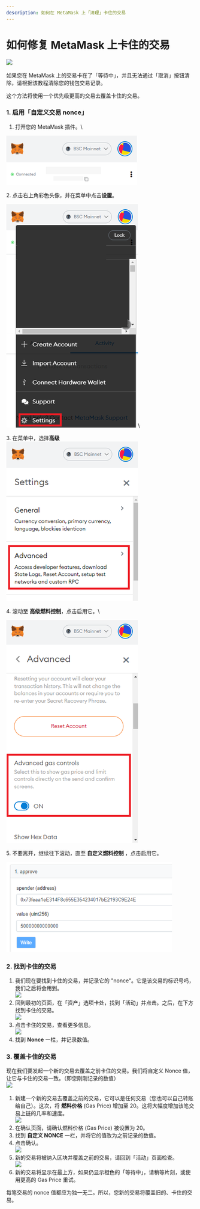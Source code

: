```yaml
---
description: 如何在 MetaMask 上「清理」卡住的交易
---
```


# 如何修复 MetaMask 上卡住的交易

![](https://gblobscdn.gitbook.com/assets%2F-MHREX7DHcljbY5IkjgJ%2F-MbGTDNZ6xd3\_Q-qSEP5%2F-MbJqpp1p79V-5V3Lv1m%2Fdocs%20masthead%20\(12\).png?alt=media\&token=760ddc2a-1dd9-46ab-8a2f-a2ca54a29043)

如果您在 MetaMask 上的交易卡在了「等待中」，并且无法通过「取消」按钮清除，请根据该教程清除您的钱包交易记录。

这个方法将使用一个优先级更高的交易去覆盖卡住的交易。

### **1. 启用「**自定义交易 nonce**」**  <a href="#1-enable-customized-transaction-nonce" id="1-enable-customized-transaction-nonce"></a>

1. 打开您的 MetaMask 插件。\


![](<../.gitbook/assets/image (187).png>)

2\. 点击右上角彩色头像，并在菜单中点击**设置**。

![](<../.gitbook/assets/image (102).png>)\


3\. 在菜单中，选择**高级**\
****![](<../.gitbook/assets/image (199).png>)****

4\. 滚动至 **高级燃料控制**，点击启用它。\


![](<../.gitbook/assets/image (188).png>)

5\. 不要离开，继续往下滚动，直至 **自定义燃料控制** ，点击启用它。

![](<../.gitbook/assets/image (158).png>)

### **2. 找到卡住的交易** <a href="#2-find-your-stuck-transaction" id="2-find-your-stuck-transaction"></a>

1. 我们现在要找到卡住的交易，并记录它的 "nonce"。它是该交易的标识号吗，我们之后将会用到。\
   ![](https://lh4.googleusercontent.com/xKBEnt5a62c5Wzg\_MCLIbVUWuL4fws1ohBAX9LAkGS71vslHk7QuMF24jAfkAdmsLunPVfT9c3FxCmGar5z7jNZnd4WMgzQsoxxbYw1Lp59Az5kG72COn0JblFXktHbmgMnF1LeY)
2. 回到最初的页面，在「资产」选项卡处，找到「活动」并点击。之后，在下方找到卡住的交易。\
   ![](https://lh5.googleusercontent.com/9qVjhK1kEKDL8l4TTdOFo4o547PDIIeQpCCY18gPyaUFJrpFbyYhMfBQ1CRzjjrllgrcqVbwkhxKCZBNlIad8J1yCpMVhsBKjIAcwfsQHQb7jnl2RD2ufQU-zNEn2Hn2g4LGvYDU)
3. 点击卡住的交易，查看更多信息。\
   ![](https://lh4.googleusercontent.com/HMd5iKjIvm-f7Xi7xtecTsq56x1i15GjUkwCm5Z\_83xMfOXDd2jabcCDyUwELf51IHseEeCk2WnvWfHwTSUlFnLAJrmjkkOfm\_fA5fimgdABnYfdjmBxxst8TOaUJUhc2iO\_CN-k)
4. 找到 **Nonce** 一栏，并记录数值。

### **3. 覆盖卡住的交易** <a href="#3-overwrite-the-stuck-transaction" id="3-overwrite-the-stuck-transaction"></a>

现在我们要发起一个新的交易去覆盖之前卡住的交易。我们将自定义 Nonce 值，让它与卡住的交易一致。（即您刚刚记录的数值）\
![](https://gblobscdn.gitbook.com/assets%2F-MHREX7DHcljbY5IkjgJ%2F-M\_Qf9PqrqKwKENMLChq%2F-M\_QfJwbI-p6skTud7\_o%2Fimage.png?alt=media\&token=13db2345-9ad7-46a4-9937-7f26d7187749)

1. 新建一个新的交易去覆盖之前的交易，它可以是任何交易（您也可以自己转账给自己）。这次，将 **燃料价格** (Gas Price) 增加至 20。这将大幅度增加该笔交易上链的几率和速度。\
   ![](https://gblobscdn.gitbook.com/assets%2F-MHREX7DHcljbY5IkjgJ%2F-M\_Qf9PqrqKwKENMLChq%2F-M\_Qft-wFWL0NENZfvV\_%2Fimage.png?alt=media\&token=14028feb-3c51-405c-bc3e-3d8e87d1d37d)
2. 在确认页面，请确认燃料价格 (Gas Price) 被设置为 20。
3. 找到 **自定义 NONCE** 一栏，并将它的值改为之前记录的数值。
4. 点击确认。\
   ![](https://lh6.googleusercontent.com/PYhYm2ro0SVzerBo5qguFIPOYl0DjLSfl0JT8UdfN3T4i-0hjBq-CQvr-UA0bSyG-ZndrWmLGptfZUcnGBlvUk118GGZn7ciDNaC4hmfovH9v\_M5XMIYmkAmB-Fr-6TTpYnnDX1p)
5. 新的交易将被纳入区块并覆盖之前的交易，请回到「活动」页面检查。\
   ![](https://lh6.googleusercontent.com/Iw3e0YP4ORhPgw8-MNxvzlDlfgG5nD226P4ixiziPC\_9j3\_LfU3o1-\_LA2yDmegbRw5x9Sgk3RACFJJkyJDrFJA1j2J93H21uGhhWabkdDQUHsU\_oVdkZVQTTWaQPzXHAWClpsb4)
6. 新的交易将显示在最上方，如果仍显示橙色的「等待中」，请稍等片刻，或使用更高的 Gas Price 重试。

每笔交易的 nonce 值都应为独一无二。所以，您新的交易将覆盖旧的、卡住的交易。
